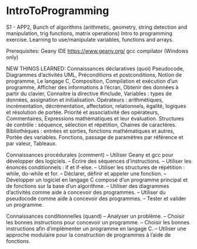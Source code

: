 # IntroToProgramming
S1 - APP2, Bunch of algorithms (arithmetic, geometry, string detection and manipulation, trig functions, matrix operations)
Intro to programming exercise. Learning to use/manipulate variables, functions and arrays.

Prerequisites:
Geany IDE https://www.geany.org/
gcc compilator (Windows only)


NEW THINGS LEARNED:
Connaissances déclaratives (quoi)
Pseudocode, Diagrammes d’activités UML, Préconditions et postconditions, Notion de programme, Le langage C, Composition, 
Compilation et exécution d’un programme, Afficher des informations à l’écran, Obtenir des données à partir du clavier, 
Connaitre la directive #include, Variables : types de données, assignation et initialisation.
Opérateurs : arithmétiques, incrémentation, décrémentation, affectation, relationnels, égalité, logiques et résolution de portée.
Priorité et associativité des opérateurs, Commentaires, Expressions mathématiques et leur évaluation.
Structures de contrôle : séquence, sélection et répétition, Chaines de caractères.
Bibliothèques : entrées et sorties, fonctions mathématiques et autres, Portée des variables.
Fonctions, passage de paramètres par référence et par valeur, Tableaux.

Connaissances procédurales (comment)
– Utiliser Geany et gcc pour développer des logiciels.
– Écrire des séquences d’instructions.
– Utiliser les énoncés conditionnels : if et if-else.
– Utiliser les structures de répétition : while, do-while et for.
– Déclarer, définir et appeler une fonction.
– Développer un logiciel en langage C composé d’un programme principal et de fonctions sur la base d’un algorithme.
– Utiliser des diagrammes d’activités comme aide à concevoir des programmes.
– Utiliser du pseudocode comme aide à concevoir des programmes.
– Tester et valider un programme.

Connaissances conditionnelles (quand)
– Analyser un problème.
– Choisir les bonnes instructions pour concevoir un programme.
– Choisir les bonnes instructions afin d’implémenter un programme en langage C.
– Utiliser une approche modulaire pour la construction de programmes à l’aide de
fonctions.

